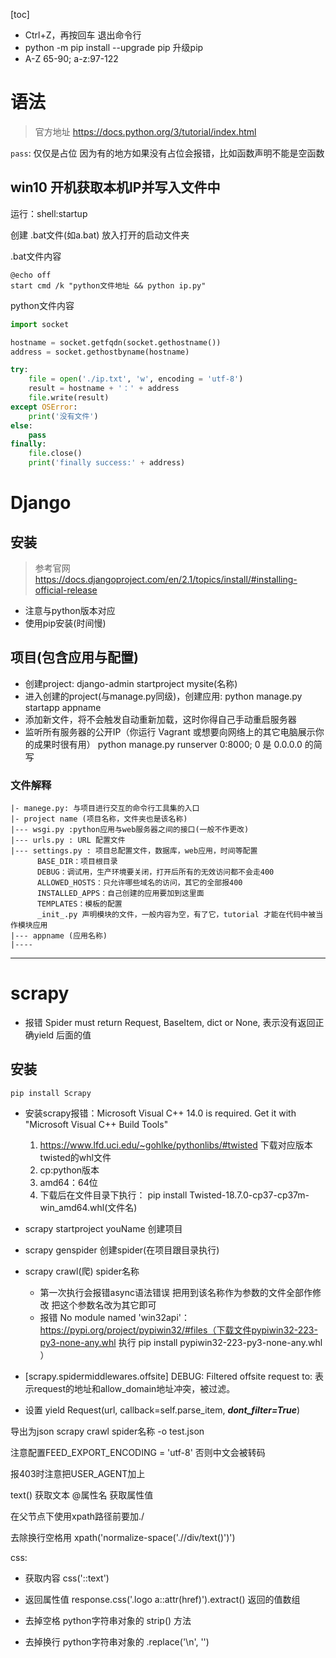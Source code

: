 [toc]

- Ctrl+Z，再按回车 退出命令行
- python -m pip install --upgrade pip  升级pip
- A-Z 65-90; a-z:97-122


# 语法

> 官方地址 https://docs.python.org/3/tutorial/index.html

`pass`: 仅仅是占位 因为有的地方如果没有占位会报错，比如函数声明不能是空函数

## win10 开机获取本机IP并写入文件中
运行：shell:startup

创建 .bat文件(如a.bat) 放入打开的启动文件夹

.bat文件内容
```
@echo off
start cmd /k "python文件地址 && python ip.py"
```

python文件内容
```python
import socket

hostname = socket.getfqdn(socket.gethostname())
address = socket.gethostbyname(hostname)

try:
    file = open('./ip.txt', 'w', encoding = 'utf-8')
    result = hostname + '：' + address
    file.write(result)
except OSError:
    print('没有文件')
else:
    pass
finally:
    file.close()
    print('finally success:' + address)
```

# Django

## 安装
> 参考官网 https://docs.djangoproject.com/en/2.1/topics/install/#installing-official-release
- 注意与python版本对应
- 使用pip安装(时间慢) 

## 项目(包含应用与配置)
- 创建project: django-admin startproject mysite(名称)
- 进入创建的project(与manage.py同级)，创建应用: python manage.py startapp appname
- 添加新文件，将不会触发自动重新加载，这时你得自己手动重启服务器
- 监听所有服务器的公开IP（你运行 Vagrant 或想要向网络上的其它电脑展示你的成果时很有用） python manage.py runserver 0:8000; 0 是 0.0.0.0 的简写

### 文件解释
```
|- manege.py: 与项目进行交互的命令行工具集的入口
|- project name (项目名称，文件夹也是该名称)
|--- wsgi.py :python应用与web服务器之间的接口(一般不作更改)
|--- urls.py : URL 配置文件
|--- settings.py : 项目总配置文件，数据库，web应用，时间等配置
      BASE_DIR：项目根目录
      DEBUG：调试用，生产环境要关闭，打开后所有的无效访问都不会走400
      ALLOWED_HOSTS：只允许哪些域名的访问，其它的全部报400
      INSTALLED_APPS：自己创建的应用要加到这里面
      TEMPLATES：模板的配置
      _init_.py 声明模块的文件，一般内容为空，有了它，tutorial 才能在代码中被当作模块应用
|--- appname (应用名称)
|----
```

---

# scrapy
- 报错 Spider must return Request, BaseItem, dict or None, 表示没有返回正确yield 后面的值
## 安装
```
pip install Scrapy
```
- 安装scrapy报错：Microsoft Visual C++ 14.0 is required. Get it with "Microsoft Visual C++ Build Tools"
  1. https://www.lfd.uci.edu/~gohlke/pythonlibs/#twisted 下载对应版本twisted的whl文件
  2. cp:python版本
  3. amd64：64位
  4. 下载后在文件目录下执行： pip install Twisted-18.7.0-cp37-cp37m-win_amd64.whl(文件名)

 - scrapy startproject youName  创建项目
 - scrapy genspider <name> <domain> 创建spider(在项目跟目录执行)
 - scrapy crawl(爬) spider名称
    - 第一次执行会报错async语法错误 把用到该名称作为参数的文件全部作修改 把这个参数名改为其它即可
    - 报错 No module named 'win32api'： https://pypi.org/project/pypiwin32/#files（下载文件pypiwin32-223-py3-none-any.whl 执行 pip install pypiwin32-223-py3-none-any.whl ）

- [scrapy.spidermiddlewares.offsite] DEBUG: Filtered offsite request to: 表示request的地址和allow_domain地址冲突，被过滤。

- 设置 yield Request(url, callback=self.parse_item, ***dont_filter=True***)


导出为json
scrapy crawl spider名称 -o test.json

注意配置FEED_EXPORT_ENCODING = 'utf-8' 否则中文会被转码

报403时注意把USER_AGENT加上

text() 获取文本
@属性名  获取属性值

在父节点下使用xpath路径前要加./

去除换行空格用 xpath('normalize-space('.//div/text()')')

css:
- 获取内容
css('::text')

- 返回属性值
response.css('.logo a::attr(href)').extract() 返回的值数组

- 去掉空格
python字符串对象的 strip() 方法

- 去掉换行
python字符串对象的 .replace('\n', '')